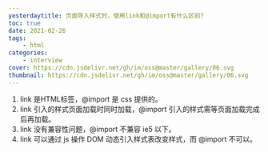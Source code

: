 ```yaml
---
yesterdaytitle: 页面导入样式时，使用link和@import有什么区别?
toc: true
date: 2021-02-26
tags:
    - html
categories:
    - interview
cover: https://cdn.jsdelivr.net/gh/im/oss@master/gallery/06.svg
thumbnail: https://cdn.jsdelivr.net/gh/im/oss@master/gallery/06.svg
---
```


1. link 是HTML标签，@import 是 css 提供的。
2. link 引入的样式页面加载时同时加载，@import 引入的样式需等页面加载完成后再加载。
3. link 没有兼容性问题，@import 不兼容 ie5 以下。
4. link 可以通过 js 操作 DOM 动态引入样式表改变样式，而 @import 不可以。


